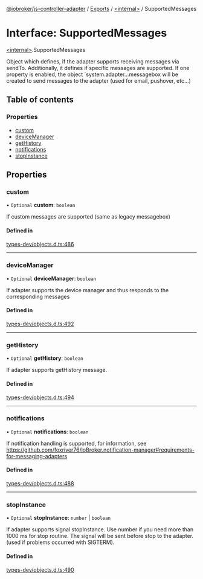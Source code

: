 [@iobroker/js-controller-adapter](../README.md) / [Exports](../modules.md) / [\<internal\>](../modules/internal_.md) / SupportedMessages

# Interface: SupportedMessages

[\<internal\>](../modules/internal_.md).SupportedMessages

Object which defines, if the adapter supports receiving messages via sendTo.
Additionally, it defines if specific messages are supported.
If one property is enabled, the object `system.adapter.<adaptername>.<adapterinstance>.messagebox will be created to send messages to the adapter (used for email, pushover, etc...)

## Table of contents

### Properties

- [custom](internal_.SupportedMessages.md#custom)
- [deviceManager](internal_.SupportedMessages.md#devicemanager)
- [getHistory](internal_.SupportedMessages.md#gethistory)
- [notifications](internal_.SupportedMessages.md#notifications)
- [stopInstance](internal_.SupportedMessages.md#stopinstance)

## Properties

### custom

• `Optional` **custom**: `boolean`

If custom messages are supported (same as legacy messagebox)

#### Defined in

[types-dev/objects.d.ts:486](https://github.com/ioBroker/ioBroker.js-controller/blob/289fdff3/packages/types-dev/objects.d.ts#L486)

___

### deviceManager

• `Optional` **deviceManager**: `boolean`

If adapter supports the device manager and thus responds to the corresponding messages

#### Defined in

[types-dev/objects.d.ts:492](https://github.com/ioBroker/ioBroker.js-controller/blob/289fdff3/packages/types-dev/objects.d.ts#L492)

___

### getHistory

• `Optional` **getHistory**: `boolean`

If adapter supports getHistory message.

#### Defined in

[types-dev/objects.d.ts:494](https://github.com/ioBroker/ioBroker.js-controller/blob/289fdff3/packages/types-dev/objects.d.ts#L494)

___

### notifications

• `Optional` **notifications**: `boolean`

If notification handling is supported, for information, see https://github.com/foxriver76/ioBroker.notification-manager#requirements-for-messaging-adapters

#### Defined in

[types-dev/objects.d.ts:488](https://github.com/ioBroker/ioBroker.js-controller/blob/289fdff3/packages/types-dev/objects.d.ts#L488)

___

### stopInstance

• `Optional` **stopInstance**: `number` \| `boolean`

If adapter supports signal stopInstance. Use number if you need more than 1000 ms for stop routine. The signal will be sent before stop to the adapter. (used if problems occurred with SIGTERM).

#### Defined in

[types-dev/objects.d.ts:490](https://github.com/ioBroker/ioBroker.js-controller/blob/289fdff3/packages/types-dev/objects.d.ts#L490)
